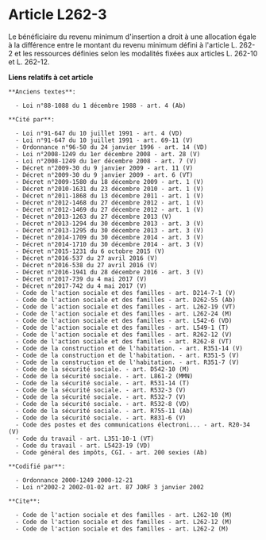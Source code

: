 # Article L262-3

Le bénéficiaire du revenu minimum d'insertion a droit à une allocation égale à la différence entre le montant du revenu
minimum défini à l'article L. 262-2 et les ressources définies selon les modalités fixées aux articles L. 262-10 et L.
262-12.

**Liens relatifs à cet article**

	**Anciens textes**:

	  - Loi n°88-1088 du 1 décembre 1988 - art. 4 (Ab)

	**Cité par**:

	  - Loi n°91-647 du 10 juillet 1991 - art. 4 (VD)
	  - Loi n°91-647 du 10 juillet 1991 - art. 69-11 (V)
	  - Ordonnance n°96-50 du 24 janvier 1996 - art. 14 (VD)
	  - Loi n°2008-1249 du 1er décembre 2008 - art. 28 (V)
	  - Loi n°2008-1249 du 1er décembre 2008 - art. 7 (V)
	  - Décret n°2009-30 du 9 janvier 2009 - art. 11 (V)
	  - Décret n°2009-30 du 9 janvier 2009 - art. 6 (VT)
	  - Décret n°2009-1580 du 18 décembre 2009 - art. 1 (V)
	  - Décret n°2010-1631 du 23 décembre 2010 - art. 1 (V)
	  - Décret n°2011-1868 du 13 décembre 2011 - art. 1 (V)
	  - Décret n°2012-1468 du 27 décembre 2012 - art. 1 (V)
	  - Décret n°2012-1469 du 27 décembre 2012 - art. 1 (V)
	  - Décret n°2013-1263 du 27 décembre 2013 (V)
	  - Décret n°2013-1294 du 30 décembre 2013 - art. 3 (V)
	  - Décret n°2013-1295 du 30 décembre 2013 - art. 3 (V)
	  - Décret n°2014-1709 du 30 décembre 2014 - art. 3 (V)
	  - Décret n°2014-1710 du 30 décembre 2014 - art. 3 (V)
	  - Décret n°2015-1231 du 6 octobre 2015 (V)
	  - Décret n°2016-537 du 27 avril 2016 (V)
	  - Décret n°2016-538 du 27 avril 2016 (V)
	  - Décret n°2016-1941 du 28 décembre 2016 - art. 3 (V)
	  - Décret n°2017-739 du 4 mai 2017 (V)
	  - Décret n°2017-742 du 4 mai 2017 (V)
	  - Code de l'action sociale et des familles - art. D214-7-1 (V)
	  - Code de l'action sociale et des familles - art. D262-55 (Ab)
	  - Code de l'action sociale et des familles - art. L262-19 (VT)
	  - Code de l'action sociale et des familles - art. L262-24 (M)
	  - Code de l'action sociale et des familles - art. L542-6 (VD)
	  - Code de l'action sociale et des familles - art. L549-1 (T)
	  - Code de l'action sociale et des familles - art. R262-12 (V)
	  - Code de l'action sociale et des familles - art. R262-8 (VT)
	  - Code de la construction et de l'habitation. - art. R351-14 (V)
	  - Code de la construction et de l'habitation. - art. R351-5 (V)
	  - Code de la construction et de l'habitation. - art. R351-7 (V)
	  - Code de la sécurité sociale. - art. D542-10 (M)
	  - Code de la sécurité sociale. - art. L861-2 (MMN)
	  - Code de la sécurité sociale. - art. R531-14 (T)
	  - Code de la sécurité sociale. - art. R532-3 (V)
	  - Code de la sécurité sociale. - art. R532-7 (V)
	  - Code de la sécurité sociale. - art. R532-8 (VD)
	  - Code de la sécurité sociale. - art. R755-11 (Ab)
	  - Code de la sécurité sociale. - art. R831-6 (V)
	  - Code des postes et des communications électroni... - art. R20-34 (V)
	  - Code du travail - art. L351-10-1 (VT)
	  - Code du travail - art. L5423-19 (VD)
	  - Code général des impôts, CGI. - art. 200 sexies (Ab)

	**Codifié par**:

	  - Ordonnance 2000-1249 2000-12-21
	  - Loi n°2002-2 2002-01-02 art. 87 JORF 3 janvier 2002

	**Cite**:

	  - Code de l'action sociale et des familles - art. L262-10 (M)
	  - Code de l'action sociale et des familles - art. L262-12 (M)
	  - Code de l'action sociale et des familles - art. L262-2 (M)
